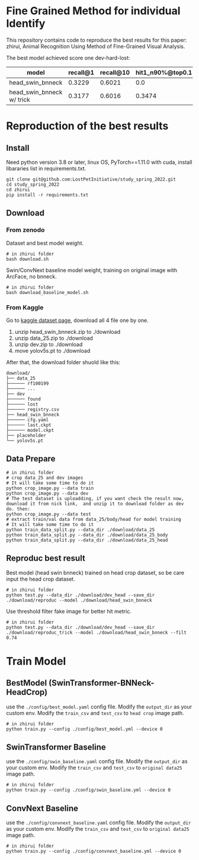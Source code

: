 # Fine Grained Method for individual Identify

This repository contains code to reproduce the best results for this paper: zhirui, Animal Recognition Using Method of Fine-Grained Visual Analysis.

The best model achieved score one dev-hard-lost:

| model      | recall@1 | recall@10 | hit1_n90%@top0.1 | hit10_n90%@top0.1 |
| ----------- |----------|-----------|------------------|-------------------|
| head_swin_bnneck      | 0.3229   | 0.6021    | 0.0            | 0.0282|
| head_swin_bnneck w/ trick | 0.3177   | 0.6016  | 0.3474        | 0.2018  |


# Reproduction of the best results
## Install

Need python version 3.8 or later, linux OS, PyTorch==1.11.0 with cuda, install libararies list in requirements.txt.

```shell
git clone git@github.com:LostPetInitiative/study_spring_2022.git
cd study_spring_2022
cd zhirui
pip install -r requirements.txt
```

## Download

### From zenodo

Dataset and best model weight.

```shell
# in zhirui folder
bash download.sh
```

Swin/ConvNext baseline model weight, training on original image with ArcFace, no bnneck.

```shell
# in zhirui folder
bash download_baseline_model.sh
```

### From Kaggle

Go to [kaggle dataset page](https://www.kaggle.com/datasets/evilpsycho42/finegrained?select=dev), download all 4 file one by one.

1. unzip head_swin_bnneck.zip to ./download
2. unzip data_25.zip to ./download
3. unzip dev.zip to ./download
4. move yolov5s.pt to ./download

After that, the download folder shuold like this:

```text
download/
├── data_25
├────── rf100199
├────── ...
├── dev
├────── found
├────── lost
├────── registry.csv
├── head_swin_bnneck
├────── cfg.yaml
├────── last.ckpt
├────── model.ckpt
├── placeholder
└── yolov5s.pt
```

## Data Prepare

```shell
# in zhirui folder
# crop data_25 and dev images
# It will take some time to do it
python crop_image.py --data train
python crop_image.py --data dev
# The test dataset is uploadding, if you want check the result now, download it from nick link,  and unzip it to download folder as dev do. then:
python crop_image.py --data test
# extract train/val data from data_25/body/head for model training
# It will take some time to do it
python train_data_split.py --data_dir ./download/data_25
python train_data_split.py --data_dir ./download/data_25_body
python train_data_split.py --data_dir ./download/data_25_head
```

## Reproduc best result

Best model (head swin bnneck) trained on head crop dataset, so be care input the head crop dataset.

```shell
# in zhirui folder
python test.py --data_dir ./download/dev_head --save_dir ./download/reproduc --model ./download/head_swin_bnneck
```

Use threshold filter fake image for better hit metric.

```shell
# in zhirui folder
python test.py --data_dir ./download/dev_head --save_dir ./download/reproduc_trick --model ./download/head_swin_bnneck --filt 0.74
```

# Train Model

## BestModel (SwinTransformer-BNNeck-HeadCrop)

use the `./config/best_model.yaml` config file. Modify the `output_dir` as your custom env. Modify the `train_csv` and `test_csv` to `head crop` image path.

```shell
# in zhirui folder
python train.py --config ./config/best_model.yml --device 0
```

## SwinTransformer Baseline

use the `./config/swin_baseline.yaml` config file. Modify the `output_dir` as your custom env. Modify the `train_csv` and `test_csv` to `original data25` image path.

```shell
# in zhirui folder
python train.py --config ./config/swin_baseline.yml --device 0
```

## ConvNext Baseline

use the `./config/convnext_baseline.yaml` config file. Modify the `output_dir` as your custom env. Modify the `train_csv` and `test_csv` to `original data25` image path.

```shell
# in zhirui folder
python train.py --config ./config/convnext_baseline.yml --device 0
```